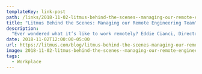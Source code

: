 ```yaml
---
templateKey: link-post
path: /links/2018-11-02-litmus-behind-the-scenes--managing-our-remote-engineering-team
title: "Litmus Behind the Scenes: Managing our Remote Engineering Team"
description:
  "Ever wondered what it’s like to work remotely? Eddie Cianci, Director of Engineering at Litmus, shares what it’s like to work on a team that’s spread across the globe, and the benefits and challenges that come with it. "
date: 2018-11-02T12:00:00-05:00
url: https://litmus.com/blog/litmus-behind-the-scenes-managing-our-remote-engineering-team
image: 2018-11-02-litmus-behind-the-scenes--managing-our-remote-engineering-team.png
tags:
  - Workplace
---
```


